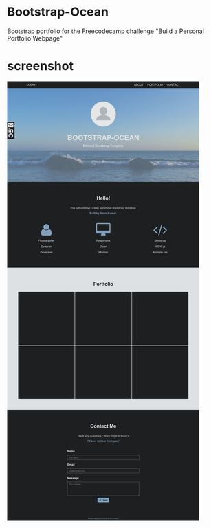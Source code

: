 # Bootstrap-Ocean

Bootstrap portfolio for the Freecodecamp challenge "Build a Personal Portfolio Webpage"

# screenshot
![screenshot](img/fullpageScreenshot.png)
